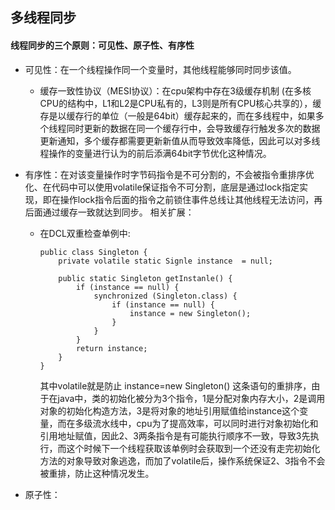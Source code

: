 ## 多线程同步


#### 线程同步的三个原则：可见性、原子性、有序性
- 可见性：在一个线程操作同一个变量时，其他线程能够同时同步该值。

  - 缓存一致性协议（MESI协议）：在cpu架构中存在3级缓存机制 (在多核CPU的结构中，L1和L2是CPU私有的，L3则是所有CPU核心共享的），缓存是以缓存行的单位（一般是64bit）缓存起来的，而在多线程中，如果多个线程同时更新的数据在同一个缓存行中，会导致缓存行触发多次的数据更新通知，多个缓存都需要更新新值从而导致效率降低，因此可以对多线程操作的变量进行认为的前后添满64bit字节优化这种情况。

- 有序性：在对该变量操作时字节码指令是不可分割的，不会被指令重排序优化、在代码中可以使用volatile保证指令不可分割，底层是通过lock指定实现，即在操作lock指令后面的指令之前锁住事件总线让其他线程无法访问，再后面通过缓存一致就达到同步。
	相关扩展：
	
	- 在DCL双重检查单例中: 
	
	  ```
	  public class Singleton {
	      private volatile static Signle instance  = null;
	  
	      public static Singleton getInstanle() {
	          if (instance == null) {
	              synchronized (Singleton.class) {
	                  if (instance == null) {
	                      instance = new Singleton();
	                  }
	              }
	          }
	          return instance;
	      }
	  }
	  ```
	
	  其中volatile就是防止 instance=new Singleton() 这条语句的重排序，由于在java中，类的初始化被分为3个指令，1是分配对象内存大小，2是调用对象的初始化构造方法，3是将对象的地址引用赋值给instance这个变量，而在多级流水线中，cpu为了提高效率，可以同时进行对象初始化和引用地址赋值，因此2、3两条指令是有可能执行顺序不一致，导致3先执行，而这个时候下一个线程获取该单例时会获取到一个还没有走完初始化方法的对象导致对象逃逸，而加了volatile后，操作系统保证2、3指令不会被重排，防止这种情况发生。
	
- 原子性：


